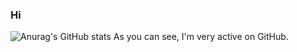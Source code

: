 ### Hi
![Anurag's GitHub stats](https://github-readme-stats.vercel.app/api?username=ToasturBruh&show_icons=true&theme=dark)
As you can see, I'm very active on GitHub.
